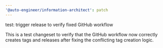 ```yaml
---
'@auto-engineer/information-architect': patch
---
```


test: trigger release to verify fixed GitHub workflow

This is a test changeset to verify that the GitHub workflow now correctly creates tags and releases after fixing the conflicting tag creation logic.
